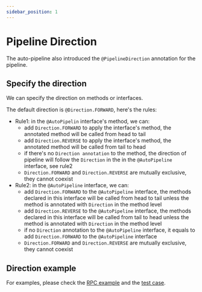 ```yaml
---
sidebar_position: 1
---
```

# Pipeline Direction

The auto-pipeline also introduced the `@PipelineDirection` annotation for the pipeline.

## Specify the direction

We can specify the direction on methods or interfaces.

The default direction is `@Direction.FORWARD`, here's the rules:

- Rule1: in the `@AutoPipelin` interface's method, we can:
    - add `Direction.FORWARD` to apply the interface's method, the annotated method will be called from head to tail
    - add `Direction.REVERSE` to apply the interface's method, the annotated method will be called from tail to head
    - if there's no `Direction annotation` to the method, the direction of pipeline will follow the `Direction` in the in the `@AutoPipeline` interface, see rule2
    - `Direction.FORWARD` and `Direction.REVERSE` are mutually exclusive, they cannot coexist
- Rule2: in the `@AutoPipeline` interface, we can:
    - add `Direction.FORWARD` to the `@AutoPipeline` interface, the methods declared in this interface will be called from head to tail unless the method is annotated with `Direction` in the method level
    - add `Direction.REVERSE` to the `@AutoPipeline` interface, the methods declared in this interface will be called from tail to head unless the method is annotated with `Direction` in the method level
    - if no `Direction` annotation to the `@AutoPipeline` interface, it equals to add `Direction.FORWARD` to the `@AutoPipeline` interface
    - `Direction.FORWARD` and `Direction.REVERSE` are mutually exclusive, they cannot coexist

## Direction example
For examples, please check the [RPC example](https://github.com/foldright/auto-pipeline/blob/main/auto-pipeline-examples/src/main/java/com/foldright/examples/duplexing/RPC.java) and the [test case](https://github.com/foldright/auto-pipeline/blob/main/auto-pipeline-examples/src/test/java/com/foldright/examples/duplexing/pipeline/RPCTest.kt).
